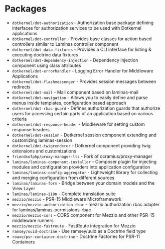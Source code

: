 # Packages

* `dotkernel/dot-authorization` - Authorization base package defining interfaces for authorization services to be used with Dotkernel applications
* `dotkernel/dot-controller` - Provides base classes for action based controllers similar to Laminas controller component
* `dotkernel/dot-data-fixtures` - Provides a CLI interface for listing & executing doctrine data fixtures
* `dotkernel/dot-dependency-injection` - Dependency injection component using class attributes
* `dotkernel/dot-errorhandler` - Logging Error Handler for Middleware Applications
* `dotkernel/dot-flashmessenger` - Provides session messages between redirects
* `dotkernel/dot-mail` - Mail component based on laminas-mail
* `dotkernel/dot-navigation` - Allows you to easily define and parse menus inside templates, configuration based approach
* `dotkernel/dot-rbac-guard` - Defines authorization guards that authorize users for accessing certain parts of an application based on various criteria
* `dotkernel/dot-response-header` - Middleware for setting custom response headers
* `dotkernel/dot-session` - Dotkernel session component extending and customizing laminas-session
* `dotkernel/dot-twigrenderer` - Dotkernel component providing twig extensions and customizations
* `friendsofphp/proxy-manager-lts` - Fork of ocramius/proxy-manager
* `laminas/laminas-component-installer` - Composer plugin for injecting modules and configuration providers into application configuration
* `laminas/laminas-config-aggregator` - Lightweight library for collecting and merging configuration from different sources
* `laminas/laminas-form` - Bridge between your domain models and the View Layer
* `laminas/laminas-i18n` - Complete translation suite
* `mezzio/mezzio` - PSR-15 Middleware Microframework
* `mezzio/mezzio-authorization-rbac` - mezzio authorization rbac adapter for laminas/laminas-permissions-rbac
* `mezzio/mezzio-cors` - CORS component for Mezzio and other PSR-15 middleware runners
* `mezzio/mezzio-fastroute` - FastRoute integration for Mezzio
* `ramsey/uuid-doctrine` - Use ramsey/uuid as a Doctrine field type
* `roave/psr-container-doctrine` - Doctrine Factories for PSR-11 Containers
